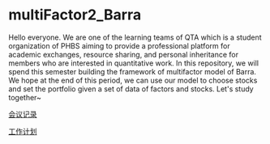 # multiFactor2_Barra
Hello everyone. We are one of the learning teams of QTA which is a student organization of PHBS aiming to provide a professional platform for academic exchanges, resource sharing, and personal inheritance for members who are interested in quantitative work. In this repository, we will spend this semester building the framework of multifactor model of Barra. We hope at the end of this period, we can use our model to choose stocks and set the portfolio given a set of data of factors and stocks. Let's study together~

[会议记录](https://docs.qq.com/doc/DZExDb015eUthZEpP?createTS=1601957812333&templateId=31227)

[工作计划](https://docs.qq.com/sheet/DZFNYbWpBVlZVbmVI?createTS=1601957602382&templateId=20001&tab=igiics)
